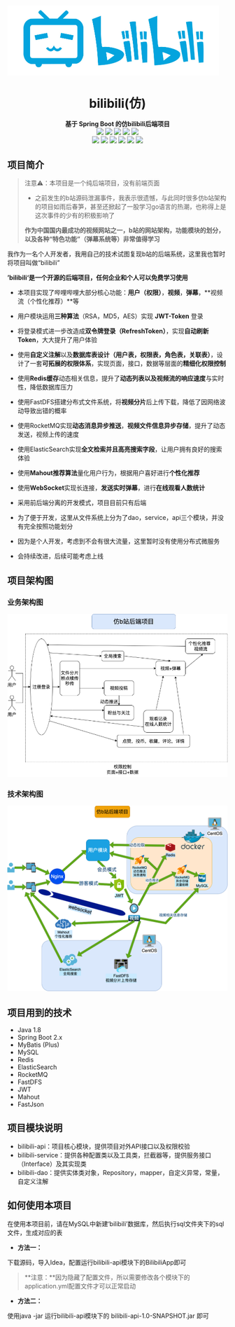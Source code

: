 

<img src="logo.jpg" style="zoom:50%;" />

<div align="center">
<h1>bilibili(仿)</h1>
</div>

<div align="center">
<b>基于 Spring Boot 的仿bilibili后端项目</b>
</div>

<div align="center">
<img src="https://img.shields.io/badge/Java-1.8-orange"/>
<img src="https://img.shields.io/badge/SpringBoot-2.7.8-green"/>
<img src="https://img.shields.io/badge/MySQL-8.0-yellowgreen"/>
<img src="https://img.shields.io/badge/Java--JWT-4.2.1-yellow"/>
<img src="https://img.shields.io/badge/FastJson-1.2.79-lightgrey"/>
</div>

<div align="center">
<img src="https://img.shields.io/badge/-MyBatis%20Plus-red"/>
<img src="https://img.shields.io/badge/-RocketMQ-brightgreen"/>
<img src="https://img.shields.io/badge/-ElasticSearch-lightgrey"/>
<img src="https://img.shields.io/badge/-Redis-blue"/>
<img src="https://img.shields.io/badge/-FastDFS-blueviolet"/>
<img src="https://img.shields.io/badge/-mahout-orange"/>
</div>


## 项目简介

> 注意⚠️：本项目是一个纯后端项目，没有前端页面
>
> - 之前发生的b站源码泄漏事件，我表示很遗憾，与此同时很多仿b站架构的项目如雨后春笋，甚至还掀起了一股学习go语言的热潮，也称得上是这次事件的少有的积极影响了
>
> **作为中国国内最成功的视频网站之一，b站的网站架构，功能模块的划分，以及各种“特色功能”（弹幕系统等）非常值得学习**

我作为一名个人开发者，我用自己的技术试图复现b站的后端系统，这里我也暂时将项目叫做“bilibili”

**’bilibili‘是一个开源的后端项目，任何企业和个人可以免费学习使用**

- 本项目实现了哔哩哔哩大部分核心功能：**用户（权限）**，**视频**，**弹幕**，**视频流（个性化推荐）**等
- 用户模块运用**三种算法**（RSA，MD5，AES）实现 **JWT-Token** 登录
- 将登录模式进一步改造成**双令牌登录（RefreshToken）**，实现**自动刷新Token**，大大提升了用户体验
- 使用**自定义注解**以及**数据库表设计（用户表，权限表，角色表，关联表）**，设计了一套**可拓展的权限体系**，实现页面，接口，数据等层面的**精细化权限控制**
- 使用**Redis缓存**动态相关信息，提升了**动态列表以及视频流的响应速度**与实时性，降低数据库压力
- 使用FastDFS搭建分布式文件系统，将**视频分片**后上传下载，降低了因网络波动导致出错的概率
- 使用RocketMQ实现**动态消息异步推送**，**视频文件信息异步存储**，提升了动态发送，视频上传的速度
- 使用ElasticSearch实现**全文检索并且高亮搜索字段**，让用户拥有良好的搜索体验
- 使用**Mahout推荐算法**量化用户行为，根据用户喜好进行**个性化推荐**
- 使用**WebSocket**实现长连接，**发送实时弹幕**，进行**在线观看人数统计**

- 采用前后端分离的开发模式，项目目前只有后端
- 为了便于开发，这里从文件系统上分为了dao，service，api三个模块，并没有完全按照功能划分
- 因为是个人开发，考虑到不会有很大流量，这里暂时没有使用分布式微服务
- 会持续改进，后续可能考虑上线

## 项目架构图

### 业务架构图

![b站项目业务架构](b站项目业务架构.png)

### 技术架构图

![b站技术架构](b站技术架构.png)

## 项目用到的技术

- Java 1.8
- Spring Boot 2.x
- MyBatis (Plus)
- MySQL
- Redis
- ElasticSearch
- RocketMQ
- FastDFS
- JWT
- Mahout
- FastJson

## 项目模块说明

- bilibili-api：项目核心模块，提供项目对外API接口以及权限校验
- bilibili-service：提供各种配置类以及工具类，拦截器等，提供服务接口（Interface）及其实现类
- bilibili-dao：提供实体类对象，Repository，mapper，自定义异常，常量，自定义注解

## 如何使用本项目

在使用本项目前，请在MySQL中新建‘bilibili’数据库，然后执行sql文件夹下的sql文件，生成对应的表

- **方法一：**

下载源码，导入Idea，配置运行bilibili-api模块下的BilibiliApp即可

> **注意：**因为隐藏了配置文件，所以需要修改各个模块下的application.yml配置文件才可以正常启动

- **方法二：**

使用java -jar 运行bilibili-api模块下的 bilibili-api-1.0-SNAPSHOT.jar 即可

